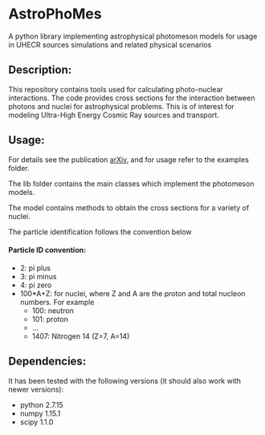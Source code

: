 # AstroPhoMes
A python library implementing astrophysical photomeson models for usage in UHECR sources simulations and related physical scenarios

## Description:
This repository contains tools used for calculating photo-nuclear interactions.
The code provides cross sections for the interaction between photons and nuclei for astrophysical problems.
This is of interest for modeling Ultra-High Energy Cosmic Ray sources and transport.

## Usage:
For details see the publication [arXiv](), and for usage refer to the examples folder.

The lib folder contains the main classes which implement the photomeson models.

The model contains methods to obtain the cross sections for a variety of nuclei. 

The particle identification follows the convention below

#### Particle ID convention:
- 2: pi plus
- 3: pi minus
- 4: pi zero
- 100\*A+Z: for nuclei, where Z and A are the proton and total nucleon numbers. For example
	- 100: neutron
	- 101: proton
	- ...
	- 1407: Nitrogen 14 (Z=7, A=14)

## Dependencies:
It has been tested with the following versions (it should also work with newer versions):
- python 2.7.15
- numpy 1.15.1
- scipy 1.1.0